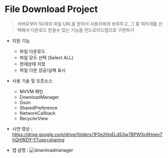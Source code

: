 # File Download Project

> 서버로부터 50개의 파일 URL을 받아서 사용자에게 보여주고, 그 중 여러개를 선택해서 다운로드 받을수 있는 기능을 안드로이드앱으로 구현하기

- 지원 기능
    - 파일 다운로드
    - 파일 모두 선택 (Select ALL)
    - 현재상태 저장
    - 파일 다운 성공/실패 표시

- 사용 기술 및 오픈소스
    - MVVM 패턴
    - DownloadManager
    - Gson
    - SharedPreference
    - NetworkCallback
    - RecyclerView

- 시연 영상 : https://drive.google.com/drive/folders/1F0e2HoELdS3w7BPWXc6Hnev7hQHWDY-Y?usp=sharing

- 앱 설명 : ![downloadmanager](https://user-images.githubusercontent.com/17000689/102997036-7c0b5e80-4567-11eb-8077-7638941fba3f.png)
